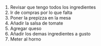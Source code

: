 1. Revisar que tengo todos los ingredientes
2. Ir de compras por lo que falta
3. Poner la prepizza en la mesa
4. Añadir la salsa de tomate
5. Agregar queso
6. Añadir los demas ingredientes a gusto
7. Meter al horno